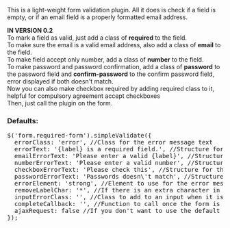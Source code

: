 This is a light-weight form validation plugin. All it does is check if a field is empty, or if an email field is a properly formatted email address.

**IN VERSION 0.2**   
To mark a field as valid, just add a class of **required** to the field.    
To make sure the email is a valid email address, also add a class of **email** to the field.   
To make field accept only number, add a class of **number** to the field.  
To make password and password confirmation, add a class of **password** to the password field and **confirm-password** to the confirm password field, error displayed if both doesn't match.     
Now you can also make checkbox required by adding required class to it, helpful for compulsory agreement accept checkboxes   
Then, just call the plugin on the form.

### Defaults:
<pre>$('form.required-form').simpleValidate({  
  errorClass: 'error', //Class for the error message text  
  errorText: '{label} is a required field.', //Structure for the error message text, {label} will be replaced with the associated label text  
  emailErrorText: 'Please enter a valid {label}', //Structure for the email error message text, {label} will be replaced with the associated label text  
  numberErrorText: 'Please enter a valid number', //Structure for the number only error message text   
  checkboxErrorText: 'Please check this', //Structure for the checkbox required error message text    
  passwordErrorText: 'Passwords doesn\'t match', //Structure for the password confirmation error message text     
  errorElement: 'strong', //Element to use for the error message text  
  removeLabelChar: '*', //If there is an extra character in the label to denote a required field, strip it out  
  inputErrorClass: '', //Class to add to an input when it is marked as having an error  
  completeCallback: '', //Function to call once the form is error-free  
  ajaxRequest: false //If you don't want to use the default form action and want to submit it via AJAX  
});</pre>